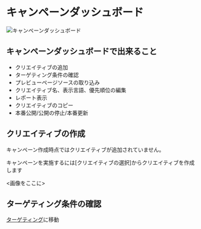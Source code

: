 # キャンペーンダッシュボード<WIP>
![キャンペーンダッシュボード](https://github.com/f-code/code-mc-docs/blob/master/ja/images/campaigns.png "キャンペーンダッシュボード")

## キャンペーンダッシュボードで出来ること


* クリエイティブの追加
* ターゲティング条件の確認
* プレビューページソースの取り込み
* クリエイティブ名、表示言語、優先順位の編集
* レポート表示
* クリエイティブのコピー
* 本番公開/公開の停止/本番更新


## クリエイティブの作成
キャンペーン作成時点ではクリエイティブが追加されていません。

キャンペーンを実施するには[クリエイティブの選択]からクリエイティブを作成します

<画像をここに>




## ターゲティング条件の確認
[ターゲティング](./targeting)に移動
